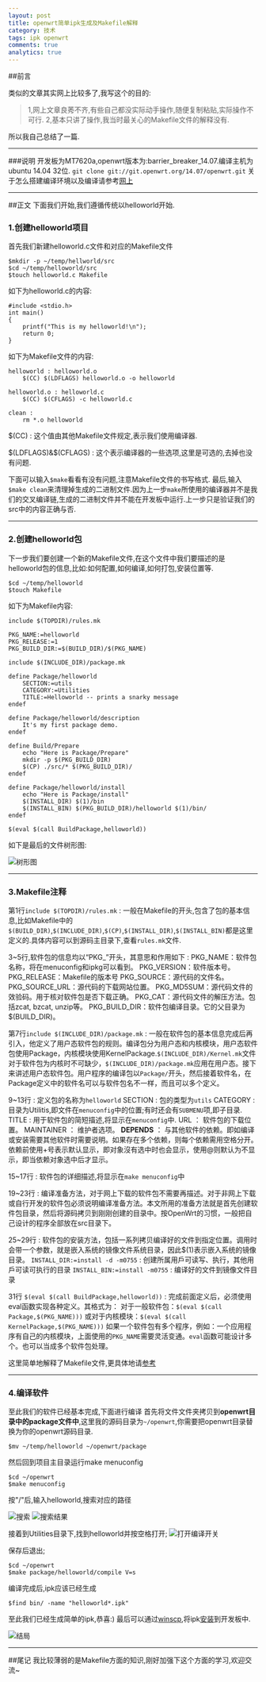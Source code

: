```yaml
---
layout: post
title: openwrt简单ipk生成及Makefile解释
category: 技术
tags: ipk openwrt
comments: true
analytics: true
---
```




##前言

类似的文章其实网上比较多了,我写这个的目的:
>1,网上文章良莠不齐,有些自己都没实际动手操作,随便复制粘贴,实际操作不可行.
2,基本只讲了操作,我当时最关心的Makefile文件的解释没有.

所以我自己总结了一篇.



---

###说明
开发板为MT7620a,openwrt版本为:barrier_breaker_14.07.编译主机为ubuntu 14.04 32位.
`git clone git://git.openwrt.org/14.07/openwrt.git`
关于怎么搭建编译环境以及编译请参考[网上](http://blog.chinaunix.net/uid-22547469-id-4364254.html)

---

##正文
下面我们开始,我们遵循传统以helloworld开始.
### 1.创建helloworld项目
首先我们新建helloworld.c文件和对应的Makefile文件

```
$mkdir -p ~/temp/hellworld/src
$cd ~/temp/helloworld/src
$touch helloworld.c Makefile
```

如下为helloworld.c的内容:

```
#include <stdio.h>
int main()
{
    printf("This is my helloworld!\n");
    return 0;
}
```

如下为Makefile文件的内容:

```
helloworld : helloworld.o
	$(CC) $(LDFLAGS) helloworld.o -o helloworld

helloworld.o : helloworld.c
	$(CC) $(CFLAGS) -c helloworld.c

clean :
	rm *.o helloworld
```

$(CC)
:   这个值由其他Makefile文件规定,表示我们使用编译器.

\$(LDFLAGS)\&$(CFLAGS)
:   这个表示编译器的一些选项,这里是可选的,去掉也没有问题.

下面可以输入`$make`看看有没有问题,注意Makefile文件的书写格式.
最后,输入`$make clean`来清理掉生成的二进制文件.因为上一步`make`所使用的编译器并不是我们的交叉编译链,生成的二进制文件并不能在开发板中运行.上一步只是验证我们的src中的内容正确与否.

---
### 2.创建helloworld包
下一步我们要创建一个新的Makefile文件,在这个文件中我们要描述的是helloworld包的信息,比如:如何配置,如何编译,如何打包,安装位置等.

```
$cd ~/temp/helloworld
$touch Makefile
```

如下为Makefile内容:

```
include $(TOPDIR)/rules.mk

PKG_NAME:=helloworld
PKG_RELEASE:=1
PKG_BUILD_DIR:=$(BUILD_DIR)/$(PKG_NAME)

include $(INCLUDE_DIR)/package.mk

define Package/helloworld
	SECTION:=utils
	CATEGORY:=Utilities
	TITLE:=Helloworld -- prints a snarky message
endef

define Package/helloworld/description
	It's my first package demo.
endef

define Build/Prepare
	echo "Here is Package/Prepare"
	mkdir -p $(PKG_BUILD_DIR)
    $(CP) ./src/* $(PKG_BUILD_DIR)/
endef

define Package/helloworld/install
	echo "Here is Package/install"
	$(INSTALL_DIR) $(1)/bin
	$(INSTALL_BIN) $(PKG_BUILD_DIR)/helloworld $(1)/bin/
endef

$(eval $(call BuildPackage,helloworld))
```

如下是最后的文件树形图:

![树形图](http://i3.tietuku.com/8e9f244567388099.jpg)

---

### 3.Makefile注释

第1行`include $(TOPDIR)/rules.mk`
:   一般在Makefile的开头,包含了包的基本信息,比如Makefile中的`$(BUILD_DIR)`,`$(INCLUDE_DIR)`,`$(CP)`,`$(INSTALL_DIR)`,`$(INSTALL_BIN)`都是这里定义的.具体内容可以到源码主目录下,查看`rules.mk`文件.

3~5行,软件包的信息均以“PKG_”开头，其意思和作用如下
:   PKG_NAME：软件包名称，将在menuconfig和ipkg可以看到。
    PKG_VERSION：软件版本号。
    PKG_RELEASE：Makefile的版本号
    PKG_SOURCE：源代码的文件名。
    PKG_SOURCE_URL：源代码的下载网站位置。
    PKG_MD5SUM：源代码文件的效验码。用于核对软件包是否下载正确。
    PKG_CAT：源代码文件的解压方法。包括zcat, bzcat, unzip等。
    PKG_BUILD_DIR：软件包编译目录。它的父目录为$(BUILD_DIR)。

第7行`include $(INCLUDE_DIR)/package.mk`
:   一般在软件包的基本信息完成后再引入，他定义了用户态软件包的规则。编译包分为用户态和内核模块，用户态软件包使用Package，内核模块使用KernelPackage.`$(INCLUDE_DIR)/Kernel.mk`文件对于软件包为内核时不可缺少，`$(INCLUDE_DIR)/package.mk`应用在用户态。接下来讲述用户态软件包。用户程序的编译包以`Package/`开头，然后接着软件名，在Package定义中的软件名可以与软件包名不一样，而且可以多个定义。

9~13行
:   定义包的名称为`helloworld`
SECTION : 包的类型为`utils`
CATEGORY : 目录为Utilitis,即文件在`menuconfig`中的位置;有时还会有`SUBMENU`项,即子目录.
TITLE : 用于软件包的简短描述,将显示在`menuconfig`中.
URL ： 软件包的下载位置。
MAINTAINER ： 维护者选项。
**DEPENDS** ： 与其他软件的依赖。即如编译或安装需要其他软件时需要说明。如果存在多个依赖，则每个依赖需用空格分开。依赖前使用+号表示默认显示，即对象沒有选中时也会显示，使用@则默认为不显示，即当依赖对象选中后才显示。

15~17行
:   软件包的详细描述,将显示在`make menuconfig`中

19~23行
:   编译准备方法，对于网上下载的软件包不需要再描述。对于非网上下载或自行开发的软件包必须说明编译准备方法。本文所用的准备方法就是首先创建软件包目录，然后将源码拷贝到刚刚创建的目录中。按OpenWrt的习惯，一般把自己设计的程序全部放在src目录下。

25~29行
:   软件包的安装方法，包括一系列拷贝编译好的文件到指定位置。调用时会带一个参数，就是嵌入系统的镜像文件系统目录，因此$(1)表示嵌入系统的镜像目录。
`INSTALL_DIR:=install -d -m0755` : 创建所属用戶可读写、执行，其他用戶可读可执行的目录
`INSTALL_BIN:=install -m0755` : 编译好的文件到镜像文件目录

31行 `$(eval $(call BuildPackage,helloworld))`
:   完成前面定义后，必须使用eval函数实现各种定义。其格式为：
     对于一般软件包：`$(eval $(call Package,$(PKG_NAME)))`
     或对于内核模块：`$(eval $(call KernelPackage,$(PKG_NAME)))`
     如果一个软件包有多个程序，例如：一个应用程序有自己的内核模块，上面使用的`PKG_NAME`需要灵活变通。`eval`函数可能设计多个。也可以当成多个软件包处理。

这里简单地解释了Makefile文件,更具体地请[参考](http://wiki.openwrt.org/doc/devel/packages)

---
### 4.编译软件
至此我们的软件已经基本完成,下面进行编译
首先将文件文件夹拷贝到**openwrt目录中的package文件中**,这里我的源码目录为`~/openwrt`,你需要把openwrt目录替换为你的openwrt源码目录.

```
$mv ~/temp/helloworld ~/openwrt/package
```

然后回到项目主目录运行make menuconfig

```
$cd ~/openwrt
$make menuconfig
```

按"/"后,输入helloworld,搜索对应的路径

![搜索](http://i3.tietuku.com/3376b2fa48621a57.png)
![搜索结果](http://i3.tietuku.com/9947195c15c0d77f.png)

接着到Utilities目录下,找到helloworld并按空格打开;
![打开编译开关](http://i3.tietuku.com/b389aec1d8d367ee.png)

保存后退出;

```
$cd ~/openwrt
$make package/helloworld/compile V=s
```

编译完成后,ipk应该已经生成

```
$find bin/ -name "helloworld*.ipk"
```

至此我们已经生成简单的ipk,恭喜:)
最后可以通过[winscp](http://pan.baidu.com/s/1bnHfXyJ),将ipk[安装](http://www.openwrt.org.cn/bbs/forum.php?mod=viewthread&tid=3238)到开发板中.

![结局](http://i3.tietuku.com/1ac2f9939aa02cb9.jpg)

---
##尾记
我比较薄弱的是Makefile方面的知识,刚好加强下这个方面的学习,欢迎交流~
